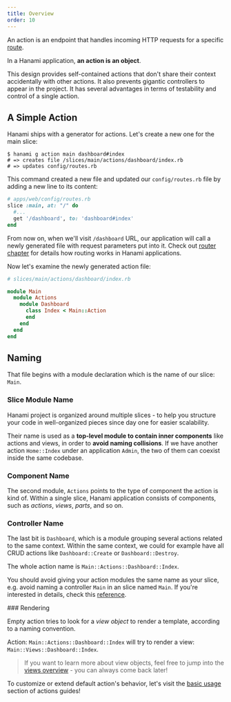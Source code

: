 ```yaml
---
title: Overview
order: 10
---
```


An action is an endpoint that handles incoming HTTP requests for a specific [route](/v2.0/router/overview).

In a Hanami application, **an action is an object**.

This design provides self-contained actions that don't share their context accidentally with other actions. It also prevents gigantic controllers to appear in the project.
It has several advantages in terms of testability and control of a single action.

## A Simple Action

Hanami ships with a generator for actions. Let's create a new one for the main slice:

```shell
$ hanami g action main dashboard#index
# => creates file /slices/main/actions/dashboard/index.rb
# => updates config/routes.rb
```

This command created a new file and updated our `config/routes.rb` file by adding a new line to its content:

```ruby
# apps/web/config/routes.rb
slice :main, at: "/" do
  #...
  get '/dashboard', to: 'dashboard#index'
end
```

From now on, when we'll visit `/dashboard` URL, our application will call a newly generated file with request parameters put into it. Check out [router chapter](/v2.0/router/overview) for details how routing works in Hanami applications.

Now let's examine the newly generated action file:

```ruby
# slices/main/actions/dashboard/index.rb

module Main
  module Actions
    module Dashboard
      class Index < Main::Action
      end
    end
  end
end
```

## Naming
That file begins with a module declaration which is the name of our slice: `Main`.

### Slice Module Name

Hanami project is organized around multiple slices - to help you structure your code in well-organized pieces since day one for easier scalability.

Their name is used as a **top-level module to contain inner components** like actions and views, in order to **avoid naming collisions**. If we have another action `Home::Index` under an application `Admin`, the two of them can coexist inside the same codebase.

### Component Name

The second module, `Actions` points to the type of component the action is kind of. Within a single slice, Hanami application consists of components, such as *actions*, *views*, *parts*, and so on.

### Controller Name

The last bit is `Dashboard`, which is a module grouping several actions related to the same context. Within the same context, we could for example have all CRUD actions like `Dashboard::Create` or `Dashboard::Destroy`.

The whole action name is `Main::Actions::Dashboard::Index`.

<p class="warning">
  You should avoid giving your action modules the same name as your slice, e.g. avoid naming a controller <code>Main</code> in an slice named <code>Main</code>. If you're interested in details, check this <a href="/v2.0/extras/overview">reference</a>.
</p>
### Rendering

Empty action tries to look for a *view object* to render a template, according to a naming convention.

Action: `Main::Actions::Dashboard::Index` will try to render a view: `Main::Views::Dashboard::Index`.

> If you want to learn more about view objects, feel free to jump into the [views overview](/v2.0/views/overview) - you can always come back later!

To customize or extend default action's behavior, let's visit the [basic usage](/v2.0/actions/basic_usage) section of actions guides!